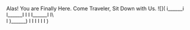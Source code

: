 Alas! You are Finally Here.
Come Traveler, Sit Down with Us.
![](
   i______i 
   I______I
   I      I
   I______I
   I\      \
    I )______) 
    I I    I I 
    I      I
)
